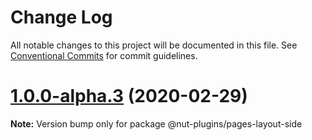 # Change Log

All notable changes to this project will be documented in this file.
See [Conventional Commits](https://conventionalcommits.org) for commit guidelines.

# [1.0.0-alpha.3](https://github.com/nut-project/nut/tree/master/plugins/pages/layout-side/compare/@nut-plugins/pages-layout-side@1.0.0-alpha.2...@nut-plugins/pages-layout-side@1.0.0-alpha.3) (2020-02-29)

**Note:** Version bump only for package @nut-plugins/pages-layout-side
